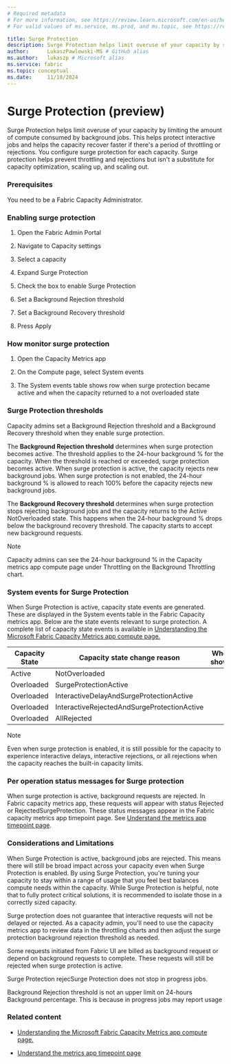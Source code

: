 ```yaml
---
# Required metadata
# For more information, see https://review.learn.microsoft.com/en-us/help/platform/learn-editor-add-metadata?branch=main
# For valid values of ms.service, ms.prod, and ms.topic, see https://review.learn.microsoft.com/en-us/help/platform/metadata-taxonomies?branch=main

title: Surge Protection
description: Surge Protection helps limit overuse of your capacity by setting a limit on the total background compute consumption.
author:      LukaszPawlowski-MS # GitHub alias
ms.author:   lukaszp # Microsoft alias
ms.service: fabric
ms.topic: conceptual
ms.date:     11/18/2024
---
```


# Surge Protection (preview)

Surge Protection helps limit overuse of your capacity by limiting the amount of compute consumed by background jobs. This helps protect interactive jobs and helps the capacity recover faster if there's a period of throttling or rejections. You configure surge protection for each capacity. Surge protection helps prevent throttling and rejections but isn't a substitute for capacity optimization, scaling up, and scaling out. 

### Prerequisites

You need to be a Fabric Capacity Administrator.

### Enabling surge protection

1. Open the Fabric Admin Portal

1. Navigate to Capacity settings

1. Select a capacity 

1. Expand Surge Protection

1. Check the box to enable Surge Protection

1. Set a Background Rejection threshold

1. Set a Background Recovery threshold

1. Press Apply

### How monitor surge protection

1. Open the Capacity Metrics app

1. On the Compute page, select System events 

1. The System events table shows row when surge protection became active and when the capacity returned to a not overloaded state

### Surge Protection thresholds

Capacity admins set a Background Rejection threshold and a Background Recovery threshold when they enable surge protection. 

The **Background Rejection threshold** determines when surge protection becomes active. The threshold applies to the 24-hour background % for the capacity. When the threshold is reached or exceeded, surge protection becomes active. When surge protection is active, the capacity rejects new background jobs. When surge protection is not enabled, the 24-hour background % is allowed to reach 100% before the capacity rejects new background jobs.

The **Background Recovery threshold** determines when surge protection stops rejecting background jobs and the capacity returns to the Active NotOverloaded state. This happens when the 24-hour background % drops below the background recovery threshold. The capacity starts to accept new background requests. 

> [!NOTE]
> Capacity admins can see the 24-hour background % in the Capacity metrics app compute page under Throttling on the Background Throttling chart.  

### System events for Surge Protection

When Surge Protection is active, capacity state events are generated. These are displayed in the System events table in the Fabric Capacity metrics app. Below are the state events relevant to surge protection. A complete list of capacity state events is available in [Understanding the Microsoft Fabric Capacity Metrics app compute page. ](/fabric/enterprise/metrics-app-compute-page)

|Capacity State|Capacity state change reason|When shown|
| -------- | -------- | -------- |
|Active|NotOverloaded||
|Overloaded|SurgeProtectionActive||
|Overloaded|InteractiveDelayAndSurgeProtectionActive||
|Overloaded|InteractiveRejectedAndSurgeProtectionActive||
|Overloaded|AllRejected||

> [!NOTE]
> Even when surge protection is enabled, it is still possible for the capacity to experience interactive delays, interactive rejections, or all rejections when the capacity reaches the built-in capacity limits. 

### Per operation status messages for Surge protection

When surge protection is active, background requests are rejected. In Fabric capacity metrics app, these requests will appear with status Rejected or RejectedSurgeProtection. These status messages appear in the Fabric capacity metrics app timepoint page.  See [Understand the metrics app timepoint page](/fabric/enterprise/metrics-app-timepoint-page).

### Considerations and Limitations

When Surge Protection is active, background jobs are rejected. This means there will still be broad impact across your capacity even when Surge Protection is enabled. By using Surge Protection, you're tuning your capacity to stay within a range of usage that you feel best balances compute needs within the capacity.  While Surge Protection is helpful, note that to fully protect critical solutions, it is recommended to isolate those in a correctly sized capacity. 

Surge protection does not guarantee that interactive requests will not be delayed or rejected. As a capacity admin, you'll need to use the capacity metrics app to review data in the throttling charts and then adjust the surge protection background rejection threshold as needed.

Some requests initiated from Fabric UI are billed as background request or depend on background requests to complete. These requests will still be rejected when surge protection is active.  

Surge Protection rejecSurge Protection does not stop in progress jobs. 

Background Rejection threshold is not an upper limit on 24-hours Background percentage. This is because in progress jobs may report usage 

### Related content

- [Understanding the Microsoft Fabric Capacity Metrics app compute page. ](/fabric/enterprise/metrics-app-compute-page)

- [Understand the metrics app timepoint page ](/fabric/enterprise/metrics-app-timepoint-page.)


